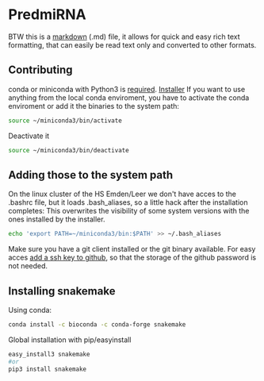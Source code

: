 # PredmiRNA
BTW this is a [markdown](https://github.com/adam-p/markdown-here/wiki/Markdown-Cheatsheet#links) (.md) file, it allows for quick and easy rich text formatting, that can easily be read text only and converted to other formats.

## Contributing
conda or miniconda with Python3 is [required](https://conda.io/docs/user-guide/install/index.html). [Installer](https://conda.io/miniconda.html)
If you want to use anything from the local conda enviroment, you have to activate the conda enviroment or add it the binaries to the system path:
``` sh
source ~/miniconda3/bin/activate 
``` 
Deactivate it
``` sh
source ~/miniconda3/bin/deactivate
```   
## Adding those to the system path
On the linux cluster of the HS Emden/Leer we don't have acces to the .bashrc file, but it loads .bash_aliases, so a little hack after the installation completes:
This overwrites the visibility of some system versions with the ones installed by the installer. 
``` sh  
echo 'export PATH=~/miniconda3/bin:$PATH' >> ~/.bash_aliases
```
Make sure you have a git client installed or the git binary available. For easy acces [add a ssh key to github](https://help.github.com/articles/adding-a-new-ssh-key-to-your-github-account/), so that the storage of the github password is not needed.

## Installing snakemake
Using conda:
``` sh
conda install -c bioconda -c conda-forge snakemake
```
Global installation with pip/easyinstall
``` sh
easy_install3 snakemake
#or
pip3 install snakemake
```

